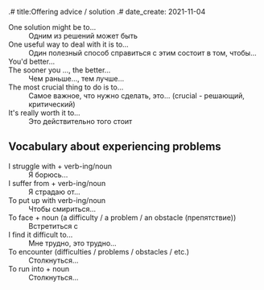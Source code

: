 .# title:Offering advice / solution
.# date_create: 2021-11-04

<dl>
<dt>One solution might be to...
<dd>Одним из решений может быть
<dt>One useful way to deal with it is to...
<dd>Один полезный способ справиться с этим состоит в том, чтобы...
<dt>You'd better...
<dt>The sooner you ..., the better...
<dd>Чем раньше..., тем лучше...
<dt>The most crucial thing to do is to...
<dd>Самое важное, что нужно сделать, это... (crucial - решающий, критический)
<dt>It's really worth it to...
<dd>Это действительно того стоит
</dl>

## Vocabulary about experiencing problems

<dl>
<dt>I struggle with + verb-ing/noun
<dd>Я борюсь...
<dt>I suffer from + verb-ing/noun
<dd>Я страдаю от...
<dt>To put up with verb-ing/noun
<dd>Чтобы смириться...
<dt>To face + noun (a difficulty / a problem / an obstacle (препятствие))
<dd>Встретиться с 
<dt>I find it difficult to...
<dd>Мне трудно, это трудно...
<dt>To encounter (difficulties / problems / obstacles / etc.)
<dd>Столкнуться...
<dt>To run into + noun
<dd>Столкнуться...
</dl>
